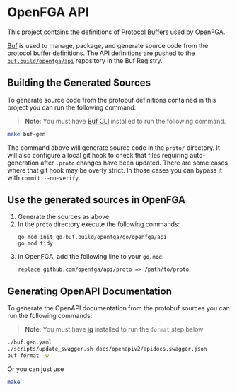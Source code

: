 # OpenFGA API
This project contains the definitions of [Protocol Buffers](https://developers.google.com/protocol-buffers/) used by OpenFGA.

[Buf](https://github.com/bufbuild/buf) is used to manage, package, and generate source code from the protocol buffer definitions. The API definitions
are pushed to the [`buf.build/openfga/api`](https://buf.build/openfga/api) repository in the Buf Registry.

## Building the Generated Sources
To generate source code from the protobuf definitions contained in this project you can run the following command:

> **Note**: You must have [Buf CLI](https://docs.buf.build/installation) installed to run the following command.
> 
```bash
make buf-gen
```

The command above will generate source code in the `proto/` directory. It will also configure a local git hook to check
that files requiring auto-generation after `.proto` changes have been updated. There are some cases where that git hook
may be overly strict. In those cases you can bypass it with `commit --no-verify`.

## Use the generated sources in OpenFGA

1. Generate the sources as above
2. In the `proto` directory execute the following commands:
    ```
    go mod init go.buf.build/openfga/go/openfga/api
    go mod tidy
    ```
3. In OpenFGA, add the following line to your `go.mod`:
    ```
    replace github.com/openfga/api/proto => /path/to/proto
    ```

## Generating OpenAPI Documentation
To generate the OpenAPI documentation from the protobuf sources you can run the following commands:

> **Note**: You must have [jq](https://jqlang.github.io/jq/download/) installed to run the `format` step below

```bash
./buf.gen.yaml
./scripts/update_swagger.sh docs/openapiv2/apidocs.swagger.json
buf format -w
```

Or you can just use
```bash
make
```
